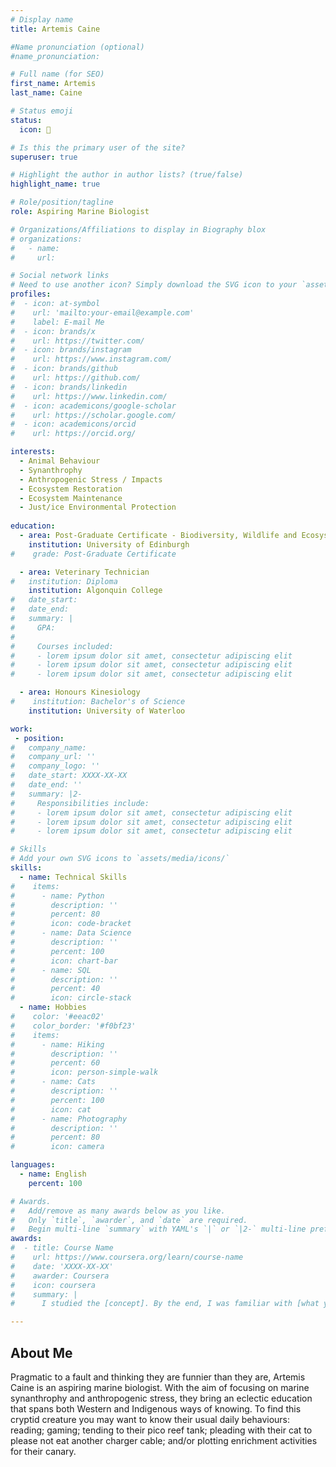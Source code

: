 ```yaml
---
# Display name
title: Artemis Caine

#Name pronunciation (optional)
#name_pronunciation: 

# Full name (for SEO)
first_name: Artemis
last_name: Caine

# Status emoji
status:
  icon: 🐳

# Is this the primary user of the site?
superuser: true

# Highlight the author in author lists? (true/false)
highlight_name: true

# Role/position/tagline
role: Aspiring Marine Biologist

# Organizations/Affiliations to display in Biography blox
# organizations:
#   - name: 
#     url: 

# Social network links
# Need to use another icon? Simply download the SVG icon to your `assets/media/icons/` folder.
profiles:
#  - icon: at-symbol
#    url: 'mailto:your-email@example.com'
#    label: E-mail Me
#  - icon: brands/x
#    url: https://twitter.com/
#  - icon: brands/instagram
#    url: https://www.instagram.com/
#  - icon: brands/github
#    url: https://github.com/
#  - icon: brands/linkedin
#    url: https://www.linkedin.com/
#  - icon: academicons/google-scholar
#    url: https://scholar.google.com/
#  - icon: academicons/orcid
#    url: https://orcid.org/

interests:
  - Animal Behaviour
  - Synanthrophy
  - Anthropogenic Stress / Impacts
  - Ecosystem Restoration
  - Ecosystem Maintenance
  - Just/ice Environmental Protection
  
education:
  - area: Post-Graduate Certificate - Biodiversity, Wildlife and Ecosystem Health
    institution: University of Edinburgh
#    grade: Post-Graduate Certificate

  - area: Veterinary Technician
#   institution: Diploma
    institution: Algonquin College
#   date_start: 
#   date_end: 
#   summary: |
#     GPA: 
#
#     Courses included:
#     - lorem ipsum dolor sit amet, consectetur adipiscing elit
#     - lorem ipsum dolor sit amet, consectetur adipiscing elit
#     - lorem ipsum dolor sit amet, consectetur adipiscing elit

  - area: Honours Kinesiology
#    institution: Bachelor's of Science
    institution: University of Waterloo

work:
 - position: 
#   company_name: 
#   company_url: ''
#   company_logo: ''
#   date_start: XXXX-XX-XX
#   date_end: ''
#   summary: |2-
#     Responsibilities include:
#     - lorem ipsum dolor sit amet, consectetur adipiscing elit
#     - lorem ipsum dolor sit amet, consectetur adipiscing elit
#     - lorem ipsum dolor sit amet, consectetur adipiscing elit

# Skills
# Add your own SVG icons to `assets/media/icons/`
skills:
  - name: Technical Skills
#    items:
#      - name: Python
#        description: ''
#        percent: 80
#        icon: code-bracket
#      - name: Data Science
#        description: ''
#        percent: 100
#        icon: chart-bar
#      - name: SQL
#        description: ''
#        percent: 40
#        icon: circle-stack
  - name: Hobbies
#    color: '#eeac02'
#    color_border: '#f0bf23'
#    items:
#      - name: Hiking
#        description: ''
#        percent: 60
#        icon: person-simple-walk
#      - name: Cats
#        description: ''
#        percent: 100
#        icon: cat
#      - name: Photography
#        description: ''
#        percent: 80
#        icon: camera

languages:
  - name: English
    percent: 100

# Awards.
#   Add/remove as many awards below as you like.
#   Only `title`, `awarder`, and `date` are required.
#   Begin multi-line `summary` with YAML's `|` or `|2-` multi-line prefix and indent 2 spaces below.
awards:
#  - title: Course Name
#    url: https://www.coursera.org/learn/course-name
#    date: 'XXXX-XX-XX'
#    awarder: Coursera
#    icon: coursera
#    summary: |
#      I studied the [concept]. By the end, I was familiar with [what you can do because of the course].

---
```


## About Me

Pragmatic to a fault and thinking they are funnier than they are, Artemis Caine is an aspiring marine biologist.  With the aim of focusing on marine synanthrophy and anthropogenic stress, they bring an eclectic education that spans both Western and Indigenous ways of knowing.  To find this cryptid creature you may want to know their usual daily behaviours: reading; gaming; tending to their pico reef tank; pleading with their cat to please not eat another charger cable; and/or plotting enrichment activities for their canary.